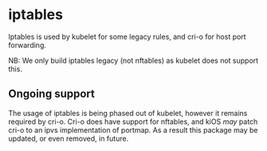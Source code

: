 # iptables

Iptables is used by kubelet for some legacy rules, and cri-o for host
port forwarding.

NB: We only build iptables legacy (not nftables) as kubelet does not
support this.

## Ongoing support

The usage of iptables is being phased out of kubelet, however it remains
required by cri-o. Cri-o does have support for nftables, and kiOS _may_
patch cri-o to an ipvs implementation of portmap. As a result this
package may be updated, or even removed, in future.
